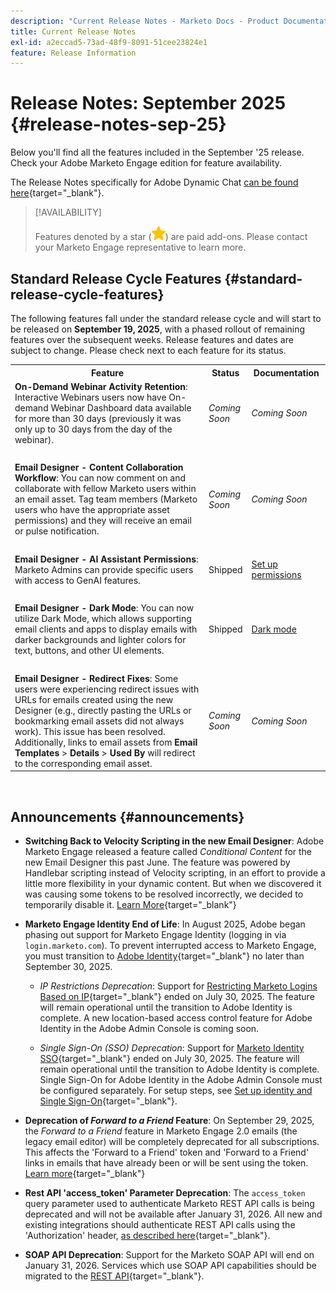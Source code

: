 ```yaml
---
description: "Current Release Notes - Marketo Docs - Product Documentation"
title: Current Release Notes
exl-id: a2eccad5-73ad-48f9-8091-51cee23824e1
feature: Release Information
---
```

# Release Notes: September 2025 {#release-notes-sep-25}

Below you'll find all the features included in the September '25 release. Check your Adobe Marketo Engage edition for feature availability.

The Release Notes specifically for Adobe Dynamic Chat [can be found here](/help/marketo/release-notes/dynamic-chat.md){target="_blank"}.

>[!AVAILABILITY]
>
>Features denoted by a star (![star](assets/yellow-star.png)) are paid add-ons. Please contact your Marketo Engage representative to learn more.

## Standard Release Cycle Features {#standard-release-cycle-features}

The following features fall under the standard release cycle and will start to be released on **September 19, 2025**, with a phased rollout of remaining features over the subsequent weeks. Release features and dates are subject to change. Please check next to each feature for its status.

<table style="table-layout:auto">
 <tbody>
 <tr>
   <th style="width:65%">Feature</th>
   <th style="width:10%">Status</th>
   <th style="width:25%">Documentation</th>
  </tr>
  <tr>
   <td><strong>On-Demand Webinar Activity Retention</strong>: Interactive Webinars users now have On-demand Webinar Dashboard data available for more than 30 days (previously it was only up to 30 days from the day of the webinar).</td>
   <td><i>Coming Soon</i></td>
   <td><i>Coming Soon</i></td>
  </tr>
  <tr>
   <td>&nbsp;</td>
   <td>&nbsp;</td>
   <td>&nbsp;</td>
  </tr>
  <tr>
   <td><strong>Email Designer - Content Collaboration Workflow</strong>: You can now comment on and collaborate with fellow Marketo users within an email asset. Tag team members (Marketo users who have the appropriate asset permissions) and they will receive an email or pulse notification.</td>
   <td><i>Coming Soon</i></td>
   <td><i>Coming Soon</i></td>
  </tr>
  <tr>
   <td>&nbsp;</td>
   <td>&nbsp;</td>
   <td>&nbsp;</td>
  </tr>
  <tr>
   <td><strong>Email Designer - AI Assistant Permissions</strong>: Marketo Admins can provide specific users with access to GenAI features.</td>
   <td>Shipped</td>
   <td><a href="/help/marketo/product-docs/email-marketing/email-designer/ai-assistant.md#set-up-permissions">Set up permissions</a></td>
  </tr>
  <tr>
   <td>&nbsp;</td>
   <td>&nbsp;</td>
   <td>&nbsp;</td>
  </tr>
  <tr>
   <td><strong>Email Designer - Dark Mode</strong>: You can now utilize Dark Mode, which allows supporting email clients and apps to display emails with darker backgrounds and lighter colors for text, buttons, and other UI elements.</td>
   <td>Shipped</td>
   <td><a href="/help/marketo/product-docs/email-marketing/email-designer/dark-mode.md">Dark mode</a></td>
  </tr>
  <tr>
   <td>&nbsp;</td>
   <td>&nbsp;</td>
   <td>&nbsp;</td>
  </tr>
  <tr>
   <td><strong>Email Designer - Redirect Fixes</strong>: Some users were experiencing redirect issues with URLs for emails created using the new Designer (e.g., directly pasting the URLs or bookmarking email assets did not always work). This issue has been resolved. Additionally, links to email assets from <b>Email Templates</b> > <b>Details</b> > <b>Used By</b> will redirect to the corresponding email asset.</td>
   <td><i>Coming Soon</i></td>
   <td><i>Coming Soon</i></td>
  </tr>
  </tbody>
</table>
<br/>

## Announcements {#announcements}

* **Switching Back to Velocity Scripting in the new Email Designer**: Adobe Marketo Engage released a feature called _Conditional Content_ for the new Email Designer this past June. The feature was powered by Handlebar scripting instead of Velocity scripting, in an effort to provide a little more flexibility in your dynamic content. But when we discovered it was causing some tokens to be resolved incorrectly, we decided to temporarily disable it. [Learn More](https://nation.marketo.com/t5/product-blogs/update-on-email-scripting-in-the-new-email-designer/ba-p/358179){target="_blank"}

* **Marketo Engage Identity End of Life**: In August 2025, Adobe began phasing out support for Marketo Engage Identity (logging in via `login.marketo.com`). To prevent interrupted access to Marketo Engage, you must transition to [Adobe Identity](https://experienceleague.adobe.com/en/docs/marketo/using/product-docs/administration/marketo-with-adobe-identity/adobe-identity-management-overview){target="_blank"} no later than September 30, 2025.

  * _IP Restrictions Deprecation_: Support for [Restricting Marketo Logins Based on IP](https://experienceleague.adobe.com/en/docs/marketo/using/product-docs/administration/settings/restrict-marketo-logins-based-on-ip){target="_blank"} ended on July 30, 2025. The feature will remain operational until the transition to Adobe Identity is complete. A new location-based access control feature for Adobe Identity in the Adobe Admin Console is coming soon.

  * _Single Sign-On (SSO) Deprecation_: Support for [Marketo Identity SSO](https://experienceleague.adobe.com/en/docs/marketo/using/product-docs/administration/additional-integrations/add-single-sign-on-to-a-portal){target="_blank"} ended on July 30, 2025. The feature will remain operational until the transition to Adobe Identity is complete. Single Sign-On for Adobe Identity in the Adobe Admin Console must be configured separately. For setup steps, see [Set up identity and Single Sign-On](https://helpx.adobe.com/enterprise/using/set-up-identity.html){target="_blank"}.

* **Deprecation of _Forward to a Friend_ Feature**: On September 29, 2025, the _Forward to a Friend_ feature in Marketo Engage 2.0 emails (the legacy email editor) will be completely deprecated for all subscriptions. This affects the 'Forward to a Friend' token and 'Forward to a Friend' links in emails that have already been or will be sent using the token. [Learn more](https://nation.marketo.com/t5/product-blogs/deprecation-of-forward-to-a-friend/ba-p/358045#M2889){target="_blank"}

* **Rest API 'access_token' Parameter Deprecation**: The `access_token` query parameter used to authenticate Marketo REST API calls is being deprecated and will not be available after January 31, 2026. All new and existing integrations should authenticate REST API calls using the 'Authorization' header, [as described here](https://experienceleague.adobe.com/en/docs/marketo-developer/marketo/rest/authentication){target="_blank"}.

* **SOAP API Deprecation**: Support for the Marketo SOAP API will end on January 31, 2026. Services which use SOAP API capabilities should be migrated to the [REST API](https://experienceleague.adobe.com/en/docs/marketo-developer/marketo/rest/rest-api){target="_blank"}.
